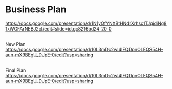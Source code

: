 # Business Plan

https://docs.google.com/presentation/d/1N1yQfYNXBtHNdrXrhsc1TJgidiNg81xWGFArNEBJ2cI/edit#slide=id.gc8216bd24_20_0

<br> New Plan 
https://docs.google.com/presentation/d/10L3mDc2wl4IFQDpnOLEQS54H-aun-mX9BEgU_DJpE-0/edit?usp=sharing

<br> Final Plan 
https://docs.google.com/presentation/d/10L3mDc2wl4IFQDpnOLEQS54H-aun-mX9BEgU_DJpE-0/edit?usp=sharing
